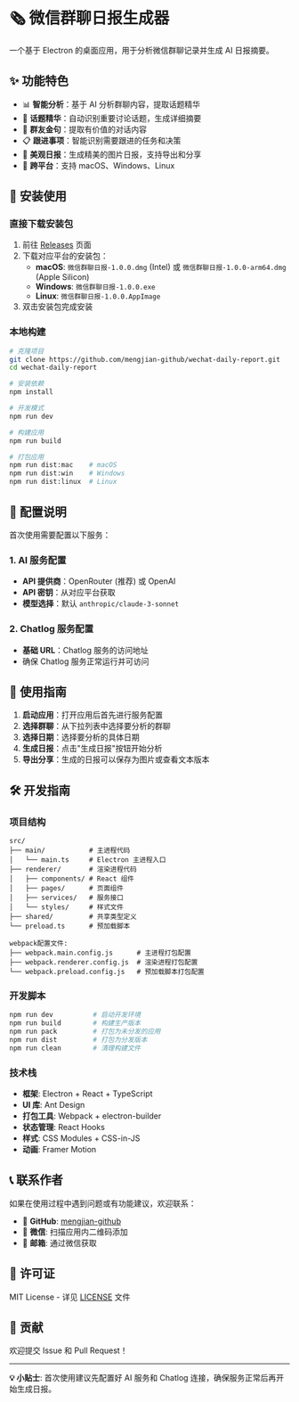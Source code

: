 # 🗞️ 微信群聊日报生成器

一个基于 Electron 的桌面应用，用于分析微信群聊记录并生成 AI 日报摘要。

## ✨ 功能特色

- 📊 **智能分析**：基于 AI 分析群聊内容，提取话题精华
- 🎯 **话题精华**：自动识别重要讨论话题，生成详细摘要
- 💬 **群友金句**：提取有价值的对话内容
- 📋 **跟进事项**：智能识别需要跟进的任务和决策
- 🎨 **美观日报**：生成精美的图片日报，支持导出和分享
- 📱 **跨平台**：支持 macOS、Windows、Linux

## 🚀 安装使用

### 直接下载安装包

1. 前往 [Releases](https://github.com/mengjian-github/wechat-daily-report/releases) 页面
2. 下载对应平台的安装包：
   - **macOS**: `微信群聊日报-1.0.0.dmg` (Intel) 或 `微信群聊日报-1.0.0-arm64.dmg` (Apple Silicon)
   - **Windows**: `微信群聊日报-1.0.0.exe`
   - **Linux**: `微信群聊日报-1.0.0.AppImage`
3. 双击安装包完成安装

### 本地构建

```bash
# 克隆项目
git clone https://github.com/mengjian-github/wechat-daily-report.git
cd wechat-daily-report

# 安装依赖
npm install

# 开发模式
npm run dev

# 构建应用
npm run build

# 打包应用
npm run dist:mac    # macOS
npm run dist:win    # Windows
npm run dist:linux  # Linux
```

## 🔧 配置说明

首次使用需要配置以下服务：

### 1. AI 服务配置
- **API 提供商**：OpenRouter (推荐) 或 OpenAI
- **API 密钥**：从对应平台获取
- **模型选择**：默认 `anthropic/claude-3-sonnet`

### 2. Chatlog 服务配置
- **基础 URL**：Chatlog 服务的访问地址
- 确保 Chatlog 服务正常运行并可访问

## 📖 使用指南

1. **启动应用**：打开应用后首先进行服务配置
2. **选择群聊**：从下拉列表中选择要分析的群聊
3. **选择日期**：选择要分析的具体日期
4. **生成日报**：点击"生成日报"按钮开始分析
5. **导出分享**：生成的日报可以保存为图片或查看文本版本

## 🛠️ 开发指南

### 项目结构

```
src/
├── main/           # 主进程代码
│   └── main.ts     # Electron 主进程入口
├── renderer/       # 渲染进程代码
│   ├── components/ # React 组件
│   ├── pages/      # 页面组件
│   ├── services/   # 服务接口
│   └── styles/     # 样式文件
├── shared/         # 共享类型定义
└── preload.ts      # 预加载脚本

webpack配置文件:
├── webpack.main.config.js      # 主进程打包配置
├── webpack.renderer.config.js  # 渲染进程打包配置
└── webpack.preload.config.js   # 预加载脚本打包配置
```

### 开发脚本

```bash
npm run dev          # 启动开发环境
npm run build        # 构建生产版本
npm run pack         # 打包为未分发的应用
npm run dist         # 打包为分发版本
npm run clean        # 清理构建文件
```

### 技术栈

- **框架**: Electron + React + TypeScript
- **UI 库**: Ant Design
- **打包工具**: Webpack + electron-builder
- **状态管理**: React Hooks
- **样式**: CSS Modules + CSS-in-JS
- **动画**: Framer Motion

## 📞 联系作者

如果在使用过程中遇到问题或有功能建议，欢迎联系：

- 🔗 **GitHub**: [mengjian-github](https://github.com/mengjian-github)
- 💬 **微信**: 扫描应用内二维码添加
- 📧 **邮箱**: 通过微信获取

## 📄 许可证

MIT License - 详见 [LICENSE](LICENSE) 文件

## 🤝 贡献

欢迎提交 Issue 和 Pull Request！

---

**💡 小贴士**: 首次使用建议先配置好 AI 服务和 Chatlog 连接，确保服务正常后再开始生成日报。
